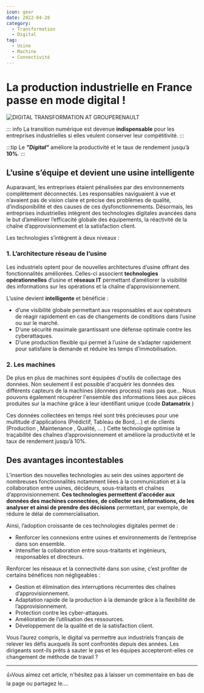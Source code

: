 ```yaml
---
icon: gear
date: 2022-04-28
category:
  - Transformation
  - Digital
tag:
  - Usine
  - Machine
  - Connectivité
---
```




# La production industrielle en France passe en mode digital !

![DIGITAL TRANSFORMATION AT GROUPERENAULT](/usine1.png)



::: info
 La transition numérique est devenue **indispensable** pour les entreprises industrielles si elles veulent conserver leur compétitivité. 
:::

:::tip 
 Le ***\"Digital\"*** améliore la productivité et le taux de rendement jusqu’à **10%**.
:::



## L’usine s’équipe et devient une usine intelligente

Auparavant, les entreprises étaient pénalisées par des environnements complètement déconnectés. Les responsables naviguaient à vue et n’avaient pas de vision claire et précise des problèmes de qualité, d’indisponibilité et des causes de ces dysfonctionnements. Désormais, les entreprises industrielles intègrent des technologies digitales avancées dans le but d’améliorer l’efficacité globale des équipements, la réactivité de la chaîne d’approvisionnement et la satisfaction client.

Les technologies s’intègrent à deux niveaux :
  ### 1.  L’architecture réseau de l’usine

Les industriels optent pour de nouvelles architectures d’usine offrant des fonctionnalités améliorées. Celles-ci associent **technologies opérationnelles** d’usine et **réseaux IT** permettant d’améliorer la visibilité des informations sur les opérations et la chaîne d’approvisionnement. 

L’usine devient **intelligente** et bénéficie :

   - d’une visibilité globale permettant aux responsables et aux opérateurs de réagir rapidement en cas de changements de conditions dans l’usine ou sur le marché.
   - D’une sécurité maximale garantissant une défense optimale contre les cyberattaques.
   - D’une production flexible qui permet à l’usine de s’adapter rapidement pour satisfaire la demande et réduire les temps d’immobilisation.

### 2. Les machines

De plus en plus de machines sont équipées d'outils de collectage des données. Non seulement il est possible d'acquérir les données des différents capteurs de la machines (données process) mais pas que... Nous pouvons également récupérer l'ensemble des informations liées aux pièces produites sur la machine grâce à leur identifiant unique (code **Datamatrix** <i class="fa-solid fa-qrcode"></i>)

Ces données collectées en temps réel sont très précieuses pour une multitude d'applications (Prédictif, Tableau de Bord,...) et de clients (Production , Maintenance , Qualité, ... ) Cette technologie optimise la traçabilité des chaînes d’approvisionnement et améliore la productivité et le taux de rendement jusqu’à 10%.



## Des avantages incontestables

L’insertion des nouvelles technologies au sein des usines apportent de nombreuses fonctionnalités notamment liées à la communication et à la collaboration entre usines, décideurs, sous-traitants et chaînes d’approvisionnement. **Ces technologies permettent d’accéder aux données des machines connectées, de collecter ses informations, de les analyser et ainsi de prendre des décisions** permettant, par exemple, de réduire le délai de commercialisation.

Ainsi, l’adoption croissante de ces technologies digitales permet de :

  - Renforcer les connexions entre usines et environnements de l’entreprise dans son ensemble.
  - Intensifier la collaboration entre sous-traitants et ingénieurs, responsables et directeurs.

Renforcer les réseaux et la connectivité dans son usine, c’est profiter de certains bénéfices non négligeables :

  - Gestion et élimination des interruptions récurrentes des chaînes d’approvisionnement.
  - Adaptation rapide de la production à la demande grâce à la flexibilité de l’approvisionnement.
  - Protection contre les cyber-attaques.
  - Amélioration de l’utilisation des ressources.
  - Développement de la qualité et de la satisfaction client.

Vous l’aurez compris, le digital va permettre aux industriels français de relever les défis auxquels ils sont confrontés depuis des années. Les dirigeants sont-ils prêts à sauter le pas et les équipes accepteront-elles ce changement de méthode de travail ?


---
:+1:Vous aimez cet article, n'hésitez pas à laisser un commentaire en bas de la page ou partagez le....

 <!-- Go to www.addthis.com/dashboard to customize your tools -->
 <div class="addthis_inline_share_toolbox"></div>
            

